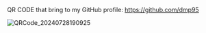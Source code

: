 
 QR CODE that bring to my GitHub profile: https://github.com/dmp95
 
 ![QRCode_20240728190925](https://github.com/user-attachments/assets/d0c5d59d-fcb7-43ee-8787-367c1b216433)

